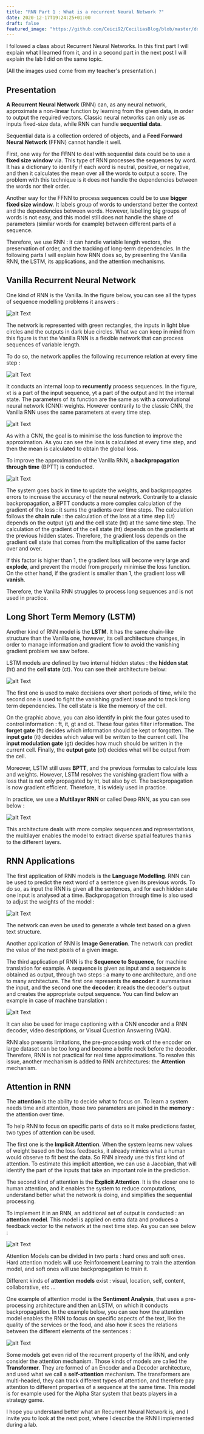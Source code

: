 ```yaml
---
title: "RNN Part 1 : What is a recurrent Neural Network ?"
date: 2020-12-17T19:24:25+01:00
draft: false
featured_image: "https://github.com/Ceici92/CeciliasBlog/blob/master/docs/images/RNN-1/SentimentAnalysis.png?raw=true?raw=true"
---
```


I followed a class about Recurrent Neural Networks. 
In this first part I will explain what I learned from it, and in a second part in the next post I will explain the lab I did on the same topic.


(All the images used come from my teacher's presentation.)



## Presentation

**A Recurrent Neural Network** (RNN) can, as any neural network, approximate a non-linear function by learning from the given data, in order to output the required vectors. 
Classic neural networks can only use as inputs fixed-size data, while RNN can handle **sequential data**. 


Sequential data is a collection ordered of objects, and a **Feed Forward Neural Network** (FFNN) cannot handle it well.


First, one way for the FFNN to deal with sequential data could be to use a **fixed size window** via. 
This type of RNN processes the sequences by word. It has a dictionary to identify if each word is neutral, positive, or negative, and then it calculates the mean over all the words to output a score. 
The problem with this technique is it does not handle the dependencies between the words nor their order.


Another way for the FFNN to process sequences could be to use **bigger fixed size window**. 
It labels group of words to understand better the context and the dependencies between words. 
However, labelling big groups of words is not easy, and this model still does not handle the share of parameters (similar words for example) between different parts of a sequence. 


Therefore, we use RNN : it can handle variable length vectors, the preservation of order, and the tracking of long-term dependencies. 
In the following parts I will explain how RNN does so, by presenting the Vanilla RNN, the LSTM, its applications, and the attention mechanisms.  



## Vanilla Recurrent Neural Network

One kind of RNN is the Vanilla. 
In the figure below, you can see all the types of sequence modelling problems it answers :

![alt Text](https://github.com/Ceici92/CeciliasBlog/blob/master/docs/images/RNN-1/RNN.png?raw=true "RNN")


The network is represented with green rectangles, the inputs in light blue circles and the outputs in dark blue circles. 
What we can keep in mind from this figure is that the Vanilla RNN is a flexible network that can process sequences of variable length.


To do so, the network applies the following recurrence relation at every time step : 

![alt Text](https://github.com/Ceici92/CeciliasBlog/blob/master/docs/images/RNN-1/Vanilla2.png?raw=true "Vanilla")


It conducts an internal loop to **recurrently** process sequences. 
In the figure, xt is a part of the input sequence, yt a part of the output and ht the internal state. 
The parameters of its function are the same as with a convolutional neural network (CNN): weights. 
However contrarily to the classic CNN, the Vanilla RNN uses the same parameters at every time step.


![alt Text](https://github.com/Ceici92/CeciliasBlog/blob/master/docs/images/RNN-1/Loss.png?raw=true "Loss")

As with a CNN, the goal is to minimise the loss function to improve the approximation. 
As you can see the loss is calculated at every time step, and then the mean is calculated to obtain the global loss. 


To improve the approximation of the Vanilla RNN, a **backpropagation through time** (BPTT) is conducted. 

![alt Text](https://github.com/Ceici92/CeciliasBlog/blob/master/docs/images/RNN-1/BPTT.png?raw=true "BPTT")

The system goes back in time to update the weights, and backpropagates errors to increase the accuracy of the neural network. 
Contrarily to a classic backpropagation, a BPTT conducts a more complex calculation of the gradient of the loss : it sums the gradients over time steps. 
The calculation follows the **chain rule** : the calculation of the loss at a time step (Lt) depends on the output (yt) and the cell state (ht) at the same time step.
The calculation of the gradient of the cell state (ht) depends on the gradients at the previous hidden states. 
Therefore, the gradient loss depends on the gradient cell state that comes from the multiplication of the same factor over and over. 


If this factor is higher than 1, the gradient loss will become very large and **explode**, and prevent the model from properly minimise the loss function. 
On the other hand, if the gradient is smaller than 1, the gradient loss will **vanish**. 


Therefore, the Vanilla RNN struggles to process long sequences and is not used in practice.  


## Long Short Term Memory (LSTM)

Another kind of RNN model is the **LSTM**. 
It has the same chain-like structure than the Vanilla one, however, its cell architecture changes, in order to manage information and gradient flow to avoid the vanishing gradient problem we saw before.


LSTM models are defined by two internal hidden states : the **hidden stat** (ht) and the **cell state** (ct). 
You can see their architecture below:


![alt Text](https://github.com/Ceici92/CeciliasBlog/blob/master/docs/images/RNN-1/LSTM.png?raw=true "LSTM")

The first one is used to make decisions over short periods of time, while the second one is used to fight the vanishing gradient issue and to track long term dependencies. The cell state is like the memory of the cell.


On the graphic above, you can also identify in pink the four gates used to control information : ft, it, gt and  ot. These four gates filter information. 
The **forget gate** (ft) decides which information should be kept or forgotten. 
The **input gate** (it) decides which value will be written to the current cell. 
The **input modulation gate** (gt) decides how much should be written in the current cell. 
Finally, the **output gate** (ot) decides what will be output from the cell.


Moreover, LSTM still uses **BPTT**, and the previous formulas to calculate loss and weights. 
However, LSTM resolves the vanishing gradient flow with a loss that is not only propagated by ht, but also by ct. 
The backpropagation is now gradient efficient. Therefore, it is widely used in practice. 


In practice, we use a **Multilayer RNN** or called Deep RNN, as you can see below :


![alt Text](https://github.com/Ceici92/CeciliasBlog/blob/master/docs/images/RNN-1/DeepRNN.png?raw=true "Deep RNN")


This architecture deals with more complex sequences and representations, the multilayer enables the model to extract diverse spatial features thanks to the different layers.


## RNN Applications

The first application of RNN models is the **Language Modelling**. 
RNN can be used to predict the next word of a sentence given its previous words. 
To do so, as input the RNN is given all the sentences, and for each hidden state one input is analysed at a time.
Backpropagation through time is also used to adjust the weights of the model :

![alt Text](https://github.com/Ceici92/CeciliasBlog/blob/master/docs/images/RNN-1/App1.png?raw=true "App 1")

The network can even be used to generate a whole text based on a given text structure.


Another application of RNN is **Image Generation**. 
The network can predict the value of the next pixels of a given image. 


The third application pf RNN is the **Sequence to Sequence**, for machine translation for example.
A sequence is given as input and a sequence is obtained as output, through two steps : a many to one architecture, and one to many architecture. 
The first one represents the **encoder**: it summarises the input, and the second one the **decoder**: it reads the decoder's output and creates the appropriate output sequence. 
You can find below an example in case of machine translation : 

![alt Text](https://github.com/Ceici92/CeciliasBlog/blob/master/docs/images/RNN-1/Seq2Seq.png?raw=true "Seq2Seq")

It can also be used for image captioning with a CNN encoder and a RNN decoder, video descriptions, or Visual Question Answering (VQA).



RNN also presents limitations, the pre-processing work of the encoder on large dataset can be too long and become a bottle neck before the decoder. 
Therefore, RNN is not practical for real time approximations. To resolve this issue, another mechanism is added to RNN architectures:  the **Attention** mechanism.


## Attention in RNN

The **attention** is the ability to decide what to focus on. 
To learn a system needs time and attention, those two parameters are joined in the **memory** : the attention over time. 


To help RNN to focus on specific parts of data so it make predictions faster, two types of attention can be used.



The first one is the **Implicit Attention**. 
When the system learns new values of weight based on the loss feedbacks, it already mimics what a human would observe to fit best the data. 
So RNN already use this first kind of attention. 
To estimate this implicit attention, we can use a Jacobian, that will identify the part of the inputs that take an important role in the prediction. 


The second kind of attention is the **Explicit Attention**. 
It is the closer one to human attention, and it enables the system to reduce computations, understand better what the network is doing, and simplifies the sequential processing.


To implement it in an RNN, an additional set of output is conducted : an **attention model**. 
This model is applied on extra data and produces a feedback vector to the network at the next time step. 
As you can see below :

![alt Text](https://github.com/Ceici92/CeciliasBlog/blob/master/docs/images/RNN-1/Attention.png?raw=true "Attention")


Attention Models can be divided in two parts : hard ones and soft ones.
Hard attention models will use Reinforcement Learning to train the attention model, and soft ones will use backpropagation to train it. 



Different kinds of **attention models** exist : visual, location, self, content, collaborative, etc ...


One example of attention model is the **Sentiment Analysis**, that uses a pre-processing architecture and then an LSTM, on which it conducts backpropagation. 
In the example below, you can see how the attention model enables the RNN to focus on specific aspects of the text, like the quality of the services or the food, and also how it sees the relations between the different elements of the sentences :


![alt Text](https://github.com/Ceici92/CeciliasBlog/blob/master/docs/images/RNN-1/SentimentAnalysis.png?raw=true "Sentiment Analysis")

Some models get even rid of the recurrent property of the RNN, and only consider the attention mechanism. 
Those kinds of models are called the **Transformer**. 
They are formed of an Encoder and a Decoder architecture, and used what we call a **self-attention** mechanism. 
The transformers are multi-headed, they can track different types of attention, and therefore pay attention to different properties of a sequence at the same time. 
This model is for example used for the Alpha Star system that beats players in a strategy game.


I hope you understand better what an Recurrent Neural Network is, and I invite you to look at the next post, where I describe the RNN I implemented during a lab.
